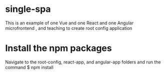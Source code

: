 # single-spa
This is an example of one Vue and one React and one Angular microfrontend , and teaching to create root config application

# Install the npm packages
Navigate to the root-config, react-app, and angular-app folders and run the command
$ npm install


